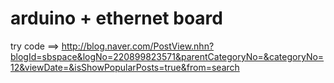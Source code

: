 # arduino + ethernet board 
 try code ==> http://blog.naver.com/PostView.nhn?blogId=sbspace&logNo=220899823571&parentCategoryNo=&categoryNo=12&viewDate=&isShowPopularPosts=true&from=search
 
